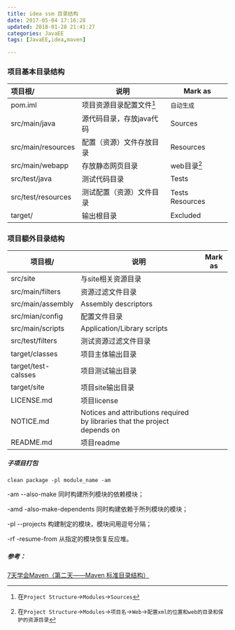 ```yaml
---
title: idea ssm 目录结构
date: 2017-05-04 17:16:28
updated: 2018-01-28 21:41:27
categories: JavaEE
tags: [JavaEE,idea,maven]

---
```


### 项目基本目录结构

| 项目根/               | 说明                   | Mark as         |
| :----------------- | -------------------- | --------------- |
| pom.iml            | 项目资源目录配置文件[^可视化配置界面] | `自动生成`          |
| src/main/java      | 源代码目录，存放java代码       | Sources         |
| src/main/resources | 配置（资源）文件存放目录         | Resources       |
| src/main/webapp    | 存放静态网页目录             | web目录[^web目录设置] |
| src/test/java      | 测试代码目录               | Tests           |
| src/test/resources | 测试配置（资源）文件目录         | Tests Resources |
| target/            | 输出根目录                | Excluded        |

[^可视化配置界面]: 在`Project Structure`->`Modules`->`Sources`
[^web目录设置]: 在`Project Structure`->`Modules`->`项目名`->`Web`->`配置xml的位置和web的目录和保护的资源目录`

### 项目额外目录结构

| 项目根/                | 说明                                       | Mark as |
| ------------------- | ---------------------------------------- | ------- |
| src/site            | 与site相关资源目录                              |         |
| src/main/filters    | 资源过滤文件目录                                 |         |
| src/main/assembly   | Assembly descriptors                     |         |
| src/mian/config     | 配置文件目录                                   |         |
| src/main/scripts    | Application/Library scripts              |         |
| src/test/filters    | 测试资源过滤文件目录                               |         |
| target/classes      | 项目主体输出目录                                 |         |
| target/test-calsses | 项目测试输出目录                                 |         |
| target/site         | 项目site输出目录                               |         |
| LICENSE.md          | 项目license                                |         |
| NOTICE.md           | Notices and attributions required by libraries that the project depends on |         |
| README.md           | 项目readme                                 |         |

##### 子项目打包

`clean package -pl module_name -am `

-am --also-make 同时构建所列模块的依赖模块； 

-amd -also-make-dependents 同时构建依赖于所列模块的模块；

 -pl --projects <arg> 构建制定的模块，模块间用逗号分隔；

 -rf -resume-from <arg> 从指定的模块恢复反应堆。 



##### 参考：

[7天学会Maven（第二天——Maven 标准目录结构）](http://www.cnblogs.com/haippy/archive/2012/07/05/2577233.html)

